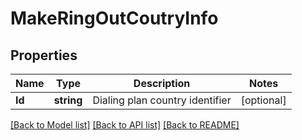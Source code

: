 # MakeRingOutCoutryInfo

## Properties

Name | Type | Description | Notes
------------ | ------------- | ------------- | -------------
**Id** | **string** | Dialing plan country identifier | [optional] 

[[Back to Model list]](../README.md#documentation-for-models) [[Back to API list]](../README.md#documentation-for-api-endpoints) [[Back to README]](../README.md)


